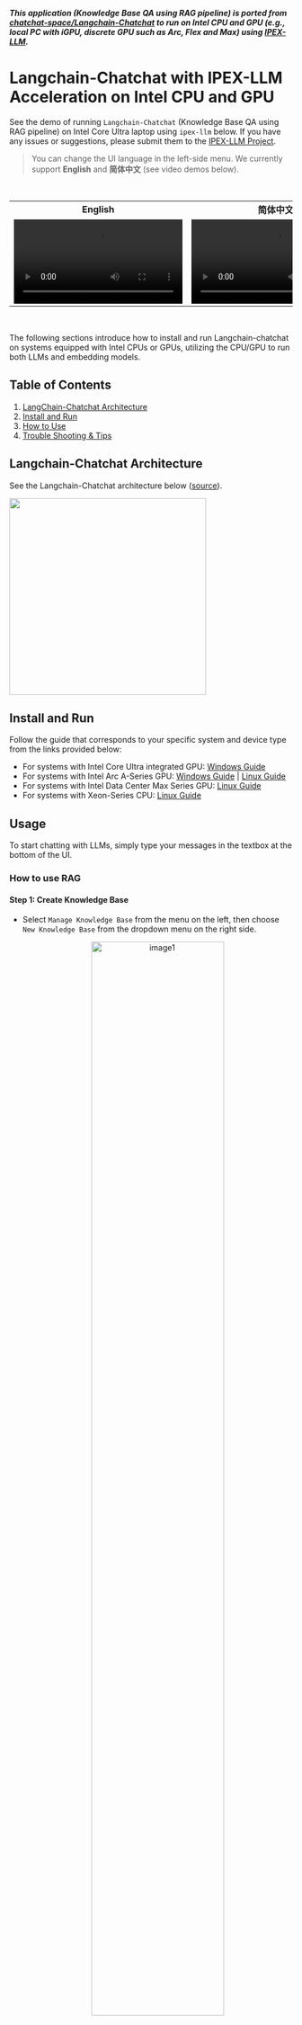***This application (Knowledge Base QA using RAG pipeline) is ported from [chatchat-space/Langchain-Chatchat](https://github.com/chatchat-space/Langchain-Chatchat) to run on Intel CPU and GPU (e.g., local PC with iGPU, discrete GPU such as Arc, Flex and Max) using [IPEX-LLM](https://github.com/intel-analytics/ipex-llm).***

# Langchain-Chatchat with IPEX-LLM Acceleration on Intel CPU and GPU

See the demo of running `Langchain-Chatchat` (Knowledge Base QA using RAG pipeline) on Intel Core Ultra laptop using `ipex-llm` below. If you have any issues or suggestions, please submit them to the [IPEX-LLM Project](https://github.com/intel-analytics/ipex-llm/issues).
> You can change the UI language in the left-side menu. We currently support **English** and **简体中文** (see video demos below). 

<br/>

<table width="100%">
  <tr>
    <td align="center" width="50%"><b>English</b></td>
    <td align="center" width="50%"><b>简体中文</b></td>
  </tr>
  <tr>
    <td>
      <video src="https://github.com/intel-analytics/Langchain-Chatchat/assets/1995599/92bc5697-f633-4b26-b47f-1914228c659a" alt="english-video">english</video>
    </td>
    <td>
      <video src="https://github.com/intel-analytics/Langchain-Chatchat/assets/1995599/709bdc4d-dff9-45fa-bd55-90879ff8a5a8" alt="chinese-video">chinese</video>
    </td>
  </tr>
</table>

<br/>

The following sections introduce how to install and run Langchain-chatchat on systems equipped with Intel CPUs or GPUs, utilizing the CPU/GPU to run both LLMs and embedding models. 

## Table of Contents
1. [LangChain-Chatchat Architecture](#langchain-chatchat-architecture)
2. [Install and Run](#install-and-run)
3. [How to Use](#usage)
4. [Trouble Shooting & Tips](#trouble-shooting--tips)

## Langchain-Chatchat Architecture

See the Langchain-Chatchat architecture below ([source](https://github.com/chatchat-space/Langchain-Chatchat/blob/master/img/langchain%2Bchatglm.png)).

<img src="img/langchain%2Bchatglm.png" height="350px">
  
## Install and Run

Follow the guide that corresponds to your specific system and device type from the links provided below:

- For systems with Intel Core Ultra integrated GPU: [Windows Guide](./INSTALL_win_mtl.md)
- For systems with Intel Arc A-Series GPU: [Windows Guide](./INSTALL_win_arc.md) | [Linux Guide](./INSTALL_linux_arc.md)
- For systems with Intel Data Center Max Series GPU: [Linux Guide](./INSTALL_linux_max.md)
- For systems with Xeon-Series CPU: [Linux Guide](./INSTALL_linux_xeon.md)


## Usage

To start chatting with LLMs, simply type your messages in the textbox at the bottom of the UI. 

### How to use RAG

#### Step 1: Create Knowledge Base

- Select `Manage Knowledge Base` from the menu on the left, then choose `New Knowledge Base` from the dropdown menu on the right side.
  <p align="center"><img src="img/new-kb.png" alt="image1" width="70%" align="center"></p>
- Fill in the name of your new knowledge base (example: "test") and press the `Create` button. Adjust any other settings as needed. 
  <p align="center"><img src="img/create-kb.png" alt="image1" width="70%" align="center"></p>
- Upload knowledge files from your computer and allow some time for the upload to complete. Once finished, click on `Add files to Knowledge Base` button to build the vector store. Note: this process may take several minutes.
  <p align="center"><img src="img/build-kb.png" alt="image1" width="70%" align="center"></p>


#### Step 2: Chat with RAG

You can now click `Dialogue` on the left-side menu to return to the chat UI. Then in `Knowledge base settings` menu, choose the Knowledge Base you just created, e.g, "test". Now you can start chatting. 

<p align="center"><img src="img/rag-menu.png" alt="rag-menu" width="60%" align="center"></p>

<br/>

For more information about how to use Langchain-Chatchat, refer to Official Quickstart guide in [English](./README_en.md), [Chinese](./README_chs.md), or the [Wiki](https://github.com/chatchat-space/Langchain-Chatchat/wiki/).



### Trouble Shooting & Tips

#### 1. Version Compatibility

Ensure that you have installed `ipex-llm>=2.1.0b20240327`. To upgrade `ipex-llm`, use
```bash
pip install --pre --upgrade ipex-llm[xpu] -f https://developer.intel.com/ipex-whl-stable-xpu
```

#### 2. Prompt Templates

In the left-side menu, you have the option to choose a prompt template. There're several pre-defined templates - those ending with '_cn' are Chinese templates, and those ending with '_en' are English templates. You can also define your own prompt templates in `configs/prompt_config.py`. Remember to restart the service to enable these changes. 
